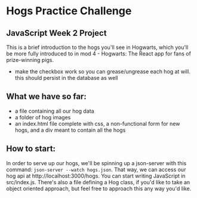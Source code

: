 # Hogs Practice Challenge

## JavaScript Week 2 Project

This is a brief introduction to the hogs you'll see in Hogwarts, which you'll be more fully introduced to in mod 4 - Hogwarts: The React app for fans of prize-winning pigs.

<!-- ## Project deliverables:
* create an index displaying all hogs, and their attributes. you can create divs and give them the class hog-card to get some styling
* since greased is a boolean, display that as a checkbox that is either checked if the hog is greased, or unchecked if not
* create a form that will both post a new hog to the server, and render your fresh hog on the page -->
<!-- * add delete buttons for each hog, which both removes them from the page, and instructs the server to delete that hog record -->
* make the checkbox work so you can grease/ungrease each hog at will. this should persist in the database as well

## What we have so far:

* a file containing all our hog data
* a folder of hog images
* an index.html file complete with css, a non-functional form for new hogs, and a div meant to contain all the hogs

## How to start:

In order to serve up our hogs, we'll be spinning up a json-server with this command: `json-server --watch hogs.json`.
That way, we can access our hog api at http://localhost:3000/hogs.
You can start writing JavaScript in src/index.js. There's also a file defining a Hog class, if you'd like to take an object oriented approach, but feel free to approach this any way you'd like.
